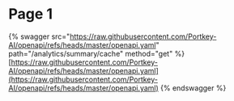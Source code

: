 # Page 1

{% swagger src="https://raw.githubusercontent.com/Portkey-AI/openapi/refs/heads/master/openapi.yaml" path="/analytics/summary/cache" method="get" %}
[https://raw.githubusercontent.com/Portkey-AI/openapi/refs/heads/master/openapi.yaml](https://raw.githubusercontent.com/Portkey-AI/openapi/refs/heads/master/openapi.yaml)
{% endswagger %}

